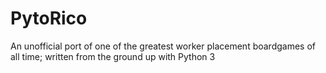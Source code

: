 # PytoRico
An unofficial port of one of the greatest worker placement boardgames of all time; written from the ground up with Python 3
